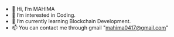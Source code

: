 - 👋 Hi, I’m MAHIMA
- 👀 I’m interested in Coding.
- 🌱 I’m currently learning Blockchain Development.
- 📫 You can contact me through gmail "mahima0417@gmail.com"


